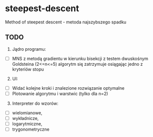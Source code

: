 # steepest-descent

Method of steepest descent - metoda najszybszego spadku

## TODO

1. Jądro programu:
- [ ] MNS z metodą gradientu w kierunku bisekcji z testem dwuskośnym Goldsteina (2<=n<=5) algorytm się zatrzymuje osiągając jedno z kryteriów stopu

2. UI:
- [ ] Widać kolejne kroki i znalezione rozwiązanie optymalne
- [ ] Plotowanie algorytmu i warstwic (tylko dla n=2)

3. Interpreter do wzorów:
- [ ] wielomianowe,
- [ ] wykładnicze,
- [ ] logarytmiczne,
- [ ] trygonometryczne
